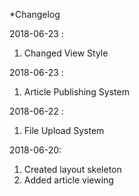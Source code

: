*Changelog

2018-06-23 <Shantanu>:
1. Changed View Style

2018-06-23 <Srishan>:
1. Article Publishing System

2018-06-22 <Makai>: 
1. File Upload System

2018-06-20<Shantanu>: 
1. Created layout skeleton
2. Added article viewing


